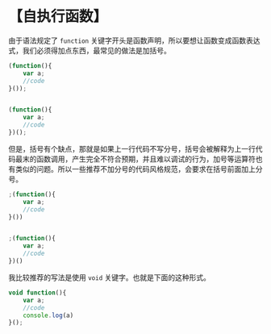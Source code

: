 # 【自执行函数】

由于语法规定了 `function` 关键字开头是函数声明，所以要想让函数变成函数表达式，我们必须得加点东西，最常见的做法是加括号。


```js
(function(){
    var a;
    //code
}());


(function(){
    var a;
    //code
})();
```
但是，括号有个缺点，那就是如果上一行代码不写分号，括号会被解释为上一行代码最末的函数调用，产生完全不符合预期，并且难以调试的行为，加号等运算符也有类似的问题。所以一些推荐不加分号的代码风格规范，会要求在括号前面加上分号。

```js
;(function(){
    var a;
    //code
}())


;(function(){
    var a;
    //code
})()
```

我比较推荐的写法是使用 `void` 关键字。也就是下面的这种形式。
```js
void function(){
    var a;
    //code
    console.log(a)
}();
```
